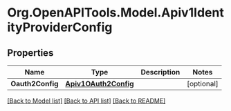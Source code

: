 # Org.OpenAPITools.Model.Apiv1IdentityProviderConfig

## Properties

Name | Type | Description | Notes
------------ | ------------- | ------------- | -------------
**Oauth2Config** | [**Apiv1OAuth2Config**](Apiv1OAuth2Config.md) |  | [optional] 

[[Back to Model list]](../README.md#documentation-for-models) [[Back to API list]](../README.md#documentation-for-api-endpoints) [[Back to README]](../README.md)

